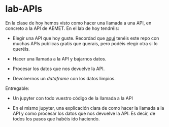 # lab-APIs

En la clase de hoy hemos visto como hacer una llamada a una API, en concreto a la API de AEMET. En el lab de hoy tendréis: 

- Elegir una API que hoy guste. Recordad que [aquí](https://github.com/public-apis/public-apis) tenéis este repo con muchas APIs publicas gratis que querais, pero podéis elegir otra si lo queréis. 

- Hacer una llamada a la API y bajarnos datos. 

- Procesar los datos que nos devuelve la API.

- Devolvernos un *dataframe* con los datos limpios. 


Entregable: 

- Un jupyter con todo vuestro código de la llamada a la API

- En el mismo jupyter, una explicación clara de como hacer la llamada a la API y como procesar los datos que nos devuelve la API. Es decir, de todos los pasos que habéis ido haciendo. 





